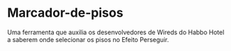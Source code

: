 # Marcador-de-pisos
Uma ferramenta que auxilia os desenvolvedores de Wireds do Habbo Hotel a saberem onde selecionar os pisos no Efeito Perseguir.
